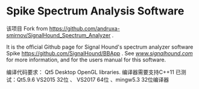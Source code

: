 Spike Spectrum Analysis Software
=====

该项目 Fork from https://github.com/andruxa-smirnov/SignalHound_Spectrum_Analyzer .

It is the official Github page for Signal Hound's spectrum analyzer software Spike  https://github.com/SignalHound/BBApp . 
See *www.signalhound.com* for more information, and for the users manual for this software.

编译代码要求：
    Qt5 Desktop OpenGL libraries.
    编译器需要支持C++11
已测试：Qt5.9.6 VS2015 32位 、 VS2017 64位 、mingw5.3 32位编译器
